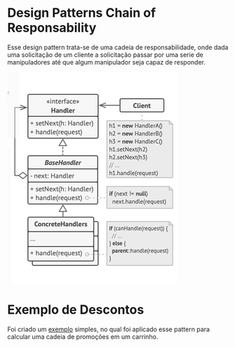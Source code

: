 # Design Patterns Chain of Responsability

Esse design pattern trata-se de uma cadeia de responsabilidade, onde dada uma
solicitação de um cliente a solicitação passar por uma serie de manipuladores
até que algum manipulador seja capaz de responder.

![UML do Chain of Responsability](image.png "UML Chain of Responsability")


# Exemplo de Descontos
Foi criado um [exemplo](./examples/descontos.py) simples, no qual foi aplicado esse pattern para calcular uma cadeia de promoções em um carrinho.